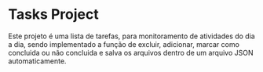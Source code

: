 <h1>Tasks Project</h1>

<p>Este projeto é uma lista de tarefas, para monitoramento de atividades do dia a dia, sendo implementado a função de excluir, adicionar, marcar como concluida ou não concluida e salva os arquivos dentro de um arquivo JSON automaticamente.</p>

<img href="https://github.com/lulucasalves/tasks-project/blob/main/public/img-1.png">
<img href="https://github.com/lulucasalves/tasks-project/blob/main/public/img-2.png">
